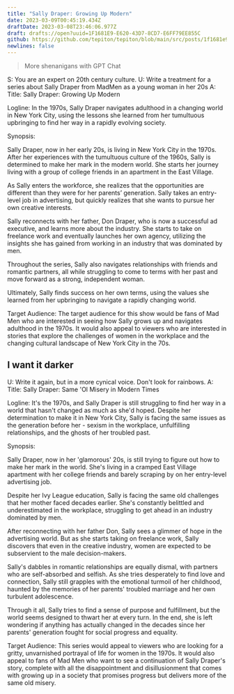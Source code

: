 ```yaml
---
title: "Sally Draper: Growing Up Modern"
date: 2023-03-09T00:45:19.434Z
draftDate: 2023-03-08T23:46:06.977Z
draft: drafts://open?uuid=1F1681E9-E620-43D7-8CD7-E6FF79EE855C
github: https://github.com/tepiton/tepiton/blob/main/src/posts/1f1681e9-e620-43d7-8cd7-e6ff79ee855c.md
newlines: false
---
```

> More shenanigans with GPT Chat

S: You are an expert on 20th century culture.
U: Write a treatment for a series about Sally Draper from MadMen as a young woman in her 20s
A: Title: Sally Draper: Growing Up Modern

Logline: In the 1970s, Sally Draper navigates adulthood in a changing world in New York City, using the lessons she learned from her tumultuous upbringing to find her way in a rapidly evolving society.

Synopsis: 

Sally Draper, now in her early 20s, is living in New York City in the 1970s. After her experiences with the tumultuous culture of the 1960s, Sally is determined to make her mark in the modern world. She starts her journey living with a group of college friends in an apartment in the East Village.

As Sally enters the workforce, she realizes that the opportunities are different than they were for her parents’ generation. Sally takes an entry-level job in advertising, but quickly realizes that she wants to pursue her own creative interests.

Sally reconnects with her father, Don Draper, who is now a successful ad executive, and learns more about the industry. She starts to take on freelance work and eventually launches her own agency, utilizing the insights she has gained from working in an industry that was dominated by men.

Throughout the series, Sally also navigates relationships with friends and romantic partners, all while struggling to come to terms with her past and move forward as a strong, independent woman.

Ultimately, Sally finds success on her own terms, using the values she learned from her upbringing to navigate a rapidly changing world.

Target Audience: The target audience for this show would be fans of Mad Men who are interested in seeing how Sally grows up and navigates adulthood in the 1970s. It would also appeal to viewers who are interested in stories that explore the challenges of women in the workplace and the changing cultural landscape of New York City in the 70s.

## I want it darker

U: Write it again, but in a more cynical voice. Don't look for rainbows.
A: Title: Sally Draper: Same 'Ol Misery in Modern Times

Logline: It's the 1970s, and Sally Draper is still struggling to find her way in a world that hasn't changed as much as she'd hoped. Despite her determination to make it in New York City, Sally is facing the same issues as the generation before her - sexism in the workplace, unfulfilling relationships, and the ghosts of her troubled past.

Synopsis: 

Sally Draper, now in her 'glamorous' 20s, is still trying to figure out how to make her mark in the world. She's living in a cramped East Village apartment with her college friends and barely scraping by on her entry-level advertising job.

Despite her Ivy League education, Sally is facing the same old challenges that her mother faced decades earlier. She's constantly belittled and underestimated in the workplace, struggling to get ahead in an industry dominated by men.

After reconnecting with her father Don, Sally sees a glimmer of hope in the advertising world. But as she starts taking on freelance work, Sally discovers that even in the creative industry, women are expected to be subservient to the male decision-makers.

Sally's dabbles in romantic relationships are equally dismal, with partners who are self-absorbed and selfish. As she tries desperately to find love and connection, Sally still grapples with the emotional turmoil of her childhood, haunted by the memories of her parents' troubled marriage and her own turbulent adolescence.

Through it all, Sally tries to find a sense of purpose and fulfillment, but the world seems designed to thwart her at every turn. In the end, she is left wondering if anything has actually changed in the decades since her parents' generation fought for social progress and equality.

Target Audience: This series would appeal to viewers who are looking for a gritty, unvarnished portrayal of life for women in the 1970s. It would also appeal to fans of Mad Men who want to see a continuation of Sally Draper's story, complete with all the disappointment and disillusionment that comes with growing up in a society that promises progress but delivers more of the same old misery.
